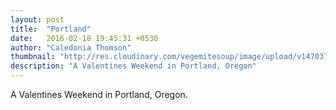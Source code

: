 ```yaml
---
layout: post
title:  "Portland"
date:   2016-02-18 19:45:31 +0530
author: "Caledonia Thomson"
thumbnail: "http://res.cloudinary.com/vegemitesoup/image/upload/v1470371013/portland/1.jpg"
description: "A Valentines Weekend in Portland, Oregon"
---
```


A Valentines Weekend in Portland, Oregon.

<div class="row">
	<a href="http://res.cloudinary.com/vegemitesoup/image/upload/v1470371013/portland/1.jpg">
    	<img class="lazy" data-original="http://res.cloudinary.com/vegemitesoup/image/upload/v1470371013/portland/1.jpg" />
	</a>
</div>
<!--excerpt-->

<div class="row">
	<a href="http://res.cloudinary.com/vegemitesoup/image/upload/v1470371013/portland/11.jpg">
		<img class="lazy" data-original="http://res.cloudinary.com/vegemitesoup/image/upload/v1470371013/portland/11.jpg" />
	</a>
</div>     

<div class="row">                                       
	<a href="http://res.cloudinary.com/vegemitesoup/image/upload/v1470371013/portland/2.jpg">
    	<img class="lazy" data-original="http://res.cloudinary.com/vegemitesoup/image/upload/v1470371013/portland/2.jpg" />           
	</a>
</div>

<div class="row">                   
	<a href="http://res.cloudinary.com/vegemitesoup/image/upload/v1470371013/portland/3.jpg">
		<img class="lazy" data-original="http://res.cloudinary.com/vegemitesoup/image/upload/v1470371013/portland/3.jpg" />
	</a>
</div>

<!--excerpt-->    

<div class="row">          
	<a href="http://res.cloudinary.com/vegemitesoup/image/upload/v1470371013/portland/4.jpg">
		<img class="lazy" data-original="http://res.cloudinary.com/vegemitesoup/image/upload/v1470371013/portland/4.jpg" />
	</a>
</div>

<div class="row">
	<a href="http://res.cloudinary.com/vegemitesoup/image/upload/v1470371013/portland/title.jpg">
		<img class="lazy" data-original="http://res.cloudinary.com/vegemitesoup/image/upload/v1470371013/portland/title.jpg" />
	</a>
</div>     

<div class="row">
	<a href="http://res.cloudinary.com/vegemitesoup/image/upload/v1470371013/portland/5.jpg">
		<img class="lazy" data-original="http://res.cloudinary.com/vegemitesoup/image/upload/v1470371013/portland/5.jpg" />
	</a>
</div>     

<div class="row">
	<div class="col-sm-6 col-xs-12">                 
    	<a href="http://res.cloudinary.com/vegemitesoup/image/upload/v1470371013/portland/6.jpg"><img class="lazy" data-original="http://res.cloudinary.com/vegemitesoup/image/upload/v1470371013/portland/6.jpg" /></a>    
    </div>
    <div class="col-sm-6 col-xs-12">                    
    	<a href="http://res.cloudinary.com/vegemitesoup/image/upload/v1470371013/portland/7.jpg"><img class="lazy" data-original="http://res.cloudinary.com/vegemitesoup/image/upload/v1470371013/portland/7.jpg" /></a>  
    </div>            
</div>

<div class="row">
	<a href="http://res.cloudinary.com/vegemitesoup/image/upload/v1470371013/portland/8.jpg">
		<img class="lazy" data-original="http://res.cloudinary.com/vegemitesoup/image/upload/v1470371013/portland/8.jpg" />
	</a>
</div>     

<div class="row">
	<a href="http://res.cloudinary.com/vegemitesoup/image/upload/v1470371013/portland/9.jpg">
		<img class="lazy" data-original="http://res.cloudinary.com/vegemitesoup/image/upload/v1470371013/portland/9.jpg" />
	</a>
</div> 

<div class="row">
	<div class="col-sm-6 col-xs-12"> 
		<a href="http://res.cloudinary.com/vegemitesoup/image/upload/v1470371013/portland/10.jpg"><img class="lazy" data-original="http://res.cloudinary.com/vegemitesoup/image/upload/v1470371013/portland/10.jpg" /></a> 
	</div>
	<div class="col-sm-6 col-xs-12"> 
		<a href="http://res.cloudinary.com/vegemitesoup/image/upload/v1470371013/portland/12.jpg"><img class="lazy" data-original="http://res.cloudinary.com/vegemitesoup/image/upload/v1470371013/portland/12.jpg" /></a>
	</div>
</div>     